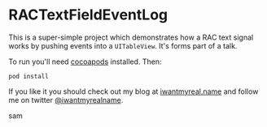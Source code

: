 # RACTextFieldEventLog

This is a super-simple project which demonstrates how a RAC text signal works
by pushing events into a `UITableView`. It's forms part of a talk.

To run you'll need [cocoapods](http://cocoapods.org) installed. Then:

    pod install

If you like it you should check out my blog at
[iwantmyreal.name](http://iwantmyreal.name/) and follow me on twitter
[@iwantmyrealname](https://twitter.com/iwantmyrealname).

sam
